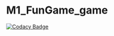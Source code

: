 # M1_FunGame_game

[![Codacy Badge](https://api.codacy.com/project/badge/Grade/75b0918a951848ee8a3a3544e8103fc5)](https://app.codacy.com/gh/MihirKamble1/M1_FunGame_game?utm_source=github.com&utm_medium=referral&utm_content=MihirKamble1/M1_FunGame_game&utm_campaign=Badge_Grade_Settings)